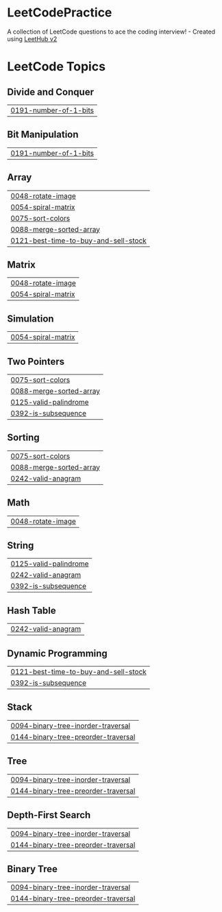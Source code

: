 # LeetCodePractice
A collection of LeetCode questions to ace the coding interview! - Created using [LeetHub v2](https://github.com/arunbhardwaj/LeetHub-2.0)

<!---LeetCode Topics Start-->
# LeetCode Topics
## Divide and Conquer
|  |
| ------- |
| [0191-number-of-1-bits](https://github.com/syedaaqib25/LeetCodePractice/tree/master/0191-number-of-1-bits) |
## Bit Manipulation
|  |
| ------- |
| [0191-number-of-1-bits](https://github.com/syedaaqib25/LeetCodePractice/tree/master/0191-number-of-1-bits) |
## Array
|  |
| ------- |
| [0048-rotate-image](https://github.com/syedaaqib25/LeetCodePractice/tree/master/0048-rotate-image) |
| [0054-spiral-matrix](https://github.com/syedaaqib25/LeetCodePractice/tree/master/0054-spiral-matrix) |
| [0075-sort-colors](https://github.com/syedaaqib25/LeetCodePractice/tree/master/0075-sort-colors) |
| [0088-merge-sorted-array](https://github.com/syedaaqib25/LeetCodePractice/tree/master/0088-merge-sorted-array) |
| [0121-best-time-to-buy-and-sell-stock](https://github.com/syedaaqib25/LeetCodePractice/tree/master/0121-best-time-to-buy-and-sell-stock) |
## Matrix
|  |
| ------- |
| [0048-rotate-image](https://github.com/syedaaqib25/LeetCodePractice/tree/master/0048-rotate-image) |
| [0054-spiral-matrix](https://github.com/syedaaqib25/LeetCodePractice/tree/master/0054-spiral-matrix) |
## Simulation
|  |
| ------- |
| [0054-spiral-matrix](https://github.com/syedaaqib25/LeetCodePractice/tree/master/0054-spiral-matrix) |
## Two Pointers
|  |
| ------- |
| [0075-sort-colors](https://github.com/syedaaqib25/LeetCodePractice/tree/master/0075-sort-colors) |
| [0088-merge-sorted-array](https://github.com/syedaaqib25/LeetCodePractice/tree/master/0088-merge-sorted-array) |
| [0125-valid-palindrome](https://github.com/syedaaqib25/LeetCodePractice/tree/master/0125-valid-palindrome) |
| [0392-is-subsequence](https://github.com/syedaaqib25/LeetCodePractice/tree/master/0392-is-subsequence) |
## Sorting
|  |
| ------- |
| [0075-sort-colors](https://github.com/syedaaqib25/LeetCodePractice/tree/master/0075-sort-colors) |
| [0088-merge-sorted-array](https://github.com/syedaaqib25/LeetCodePractice/tree/master/0088-merge-sorted-array) |
| [0242-valid-anagram](https://github.com/syedaaqib25/LeetCodePractice/tree/master/0242-valid-anagram) |
## Math
|  |
| ------- |
| [0048-rotate-image](https://github.com/syedaaqib25/LeetCodePractice/tree/master/0048-rotate-image) |
## String
|  |
| ------- |
| [0125-valid-palindrome](https://github.com/syedaaqib25/LeetCodePractice/tree/master/0125-valid-palindrome) |
| [0242-valid-anagram](https://github.com/syedaaqib25/LeetCodePractice/tree/master/0242-valid-anagram) |
| [0392-is-subsequence](https://github.com/syedaaqib25/LeetCodePractice/tree/master/0392-is-subsequence) |
## Hash Table
|  |
| ------- |
| [0242-valid-anagram](https://github.com/syedaaqib25/LeetCodePractice/tree/master/0242-valid-anagram) |
## Dynamic Programming
|  |
| ------- |
| [0121-best-time-to-buy-and-sell-stock](https://github.com/syedaaqib25/LeetCodePractice/tree/master/0121-best-time-to-buy-and-sell-stock) |
| [0392-is-subsequence](https://github.com/syedaaqib25/LeetCodePractice/tree/master/0392-is-subsequence) |
## Stack
|  |
| ------- |
| [0094-binary-tree-inorder-traversal](https://github.com/syedaaqib25/LeetCodePractice/tree/master/0094-binary-tree-inorder-traversal) |
| [0144-binary-tree-preorder-traversal](https://github.com/syedaaqib25/LeetCodePractice/tree/master/0144-binary-tree-preorder-traversal) |
## Tree
|  |
| ------- |
| [0094-binary-tree-inorder-traversal](https://github.com/syedaaqib25/LeetCodePractice/tree/master/0094-binary-tree-inorder-traversal) |
| [0144-binary-tree-preorder-traversal](https://github.com/syedaaqib25/LeetCodePractice/tree/master/0144-binary-tree-preorder-traversal) |
## Depth-First Search
|  |
| ------- |
| [0094-binary-tree-inorder-traversal](https://github.com/syedaaqib25/LeetCodePractice/tree/master/0094-binary-tree-inorder-traversal) |
| [0144-binary-tree-preorder-traversal](https://github.com/syedaaqib25/LeetCodePractice/tree/master/0144-binary-tree-preorder-traversal) |
## Binary Tree
|  |
| ------- |
| [0094-binary-tree-inorder-traversal](https://github.com/syedaaqib25/LeetCodePractice/tree/master/0094-binary-tree-inorder-traversal) |
| [0144-binary-tree-preorder-traversal](https://github.com/syedaaqib25/LeetCodePractice/tree/master/0144-binary-tree-preorder-traversal) |
<!---LeetCode Topics End-->